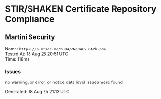 # STIR/SHAKEN Certificate Repository Compliance

## Martini Security

Name: `https://p.mtsec.me/2884/eNgOWCxP6APh.pem`\
Tested At: 18 Aug 25 20:51 UTC\
Time: 118ms

### Issues

no warning, or error, or notice date level issues were found

Generated: 18 Aug 25 21:13 UTC